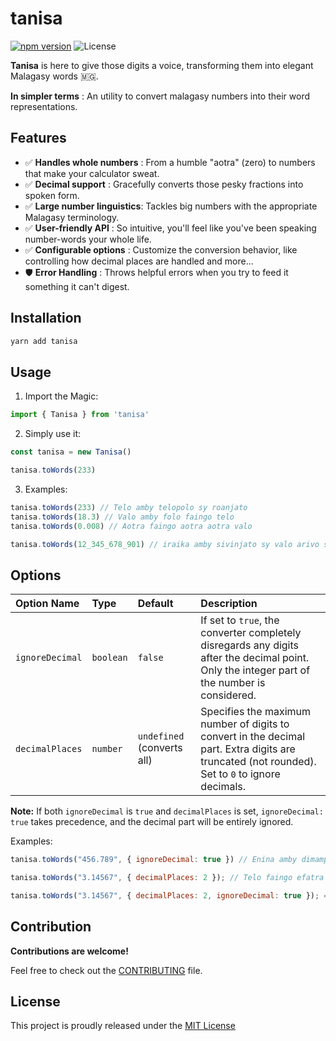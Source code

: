 # tanisa

[![npm version](https://badge.fury.io/js/tanisa.svg)](https://www.npmjs.com/package/tanisa)
![License](https://img.shields.io/badge/License-MIT-yellow.svg)

**Tanisa** is here to give those digits a voice, transforming them into elegant Malagasy words 🇲🇬.

**In simpler terms** : An utility to convert malagasy numbers into their word representations.

## Features

- ✅ **Handles whole numbers** : From a humble "aotra" (zero) to numbers that make your calculator sweat.
- ✅ **Decimal support** : Gracefully converts those pesky fractions into spoken form.
- ✅ **Large number linguistics**: Tackles big numbers with the appropriate Malagasy terminology.
- ✅ **User-friendly API** : So intuitive, you'll feel like you've been speaking number-words your whole life.
- ✅ **Configurable options** : Customize the conversion behavior, like controlling how decimal places are handled and more...
- 🛡️ **Error Handling** : Throws helpful errors when you try to feed it something it can't digest.

## Installation

```js
yarn add tanisa
```

## Usage

1. Import the Magic:

```ts
import { Tanisa } from 'tanisa'
```

2. Simply use it:

```ts
const tanisa = new Tanisa()

tanisa.toWords(233)
```

3. Examples:

```js
tanisa.toWords(233) // Telo amby telopolo sy roanjato
tanisa.toWords(18.3) // Valo amby folo faingo telo
tanisa.toWords(0.008) // Aotra faingo aotra aotra valo

tanisa.toWords(12_345_678_901) // iraika amby sivinjato sy valo arivo sy fito alina sy enina hetsy sy dimy tapitrisa sy efatra safatsiroa sy telo tsitamboisa sy roa lavitrisa sy iray alinkisa
```

## Options

| Option Name     | Type      | Default                    | Description                                                                                                                                     |
| :-------------- | :-------- | :------------------------- | :---------------------------------------------------------------------------------------------------------------------------------------------- |
| `ignoreDecimal` | `boolean` | `false`                    | If set to `true`, the converter completely disregards any digits after the decimal point. Only the integer part of the number is considered.    |
| `decimalPlaces` | `number`  | `undefined` (converts all) | Specifies the maximum number of digits to convert in the decimal part. Extra digits are truncated (not rounded). Set to `0` to ignore decimals. |

**Note:** If both `ignoreDecimal` is `true` and `decimalPlaces` is set, `ignoreDecimal: true` takes precedence, and the decimal part will be entirely ignored.

Examples:

```js
tanisa.toWords("456.789", { ignoreDecimal: true }) // Enina amby dimampolo sy efajato

tanisa.toWords("3.14567", { decimalPlaces: 2 }); // Telo faingo efatra amby folo

tanisa.toWords("3.14567", { decimalPlaces: 2, ignoreDecimal: true }); ==>  // Telo
```

## Contribution

**Contributions are welcome!**

Feel free to check out the [CONTRIBUTING](CONTRIBUTING) file.

## License

This project is proudly released under the [MIT License](https://github.com/nifaliana/tanisa/blob/main/LICENSE)
